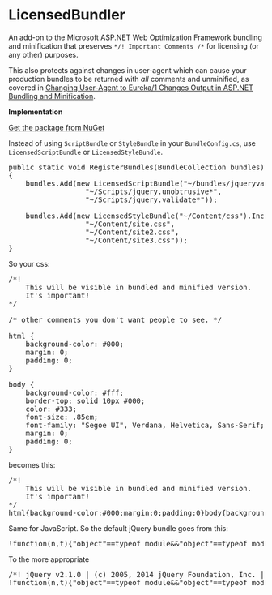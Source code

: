 LicensedBundler
===============

An add-on to the Microsoft ASP.NET Web Optimization Framework bundling and minification that preserves `*/! Important Comments /*` for licensing (or any other) purposes.

This also protects against changes in user-agent which can cause your production bundles to be returned with *all* comments and unminified, as covered in [Changing User-Agent to Eureka/1 Changes Output in ASP.NET Bundling and Minification](http://mikesmithdev.com/blog/aspnet-bundling-changes-output-with-user-agent-eureka-1/).

**Implementation**


[Get the package from NuGet](https://www.nuget.org/packages/LicensedBundler/)

Instead of using `ScriptBundle` or `StyleBundle` in your `BundleConfig.cs`, use `LicensedScriptBundle` or `LicensedStyleBundle`.

<pre>
public static void RegisterBundles(BundleCollection bundles)
{
    bundles.Add(new LicensedScriptBundle("~/bundles/jqueryval").Include(
                  "~/Scripts/jquery.unobtrusive*",
                  "~/Scripts/jquery.validate*"));
                  
    bundles.Add(new LicensedStyleBundle("~/Content/css").Include(
                  "~/Content/site.css",
                  "~/Content/site2.css",
                  "~/Content/site3.css"));
}
</pre>

So your css:
<pre>
/*! 
    This will be visible in bundled and minified version.
    It's important!
*/

/* other comments you don't want people to see. */

html {
    background-color: #000;
    margin: 0;
    padding: 0;
}

body {
    background-color: #fff;
    border-top: solid 10px #000;
    color: #333;
    font-size: .85em;
    font-family: "Segoe UI", Verdana, Helvetica, Sans-Serif;
    margin: 0;
    padding: 0;
}
</pre>

becomes this:

<pre>
/*! 
    This will be visible in bundled and minified version.
    It's important!
*/
html{background-color:#000;margin:0;padding:0}body{background-color:#fff;border-top:solid 10px #000;color:#333;font-size:.85em;font-family:"Segoe UI",Verdana,Helvetica,Sans-Serif;margin:0;padding:0}
</pre>

Same for JavaScript. So the default jQuery bundle goes from this:
<pre>
!function(n,t){"object"==typeof module&&"object"==typeof module.exports?module.exports=n.document?t(n,!0):function(n){if(!n.document)throw new Error("jQuery requires a window with a document");...</pre>

To the more appropriate
<pre>
/*! jQuery v2.1.0 | (c) 2005, 2014 jQuery Foundation, Inc. | jquery.org/license */
!function(n,t){"object"==typeof module&&"object"==typeof module.exports?module.exports=n.document?t(n,!0):function(n){if(!n.document)throw new Error("jQuery requires a window with a document");...</pre>
